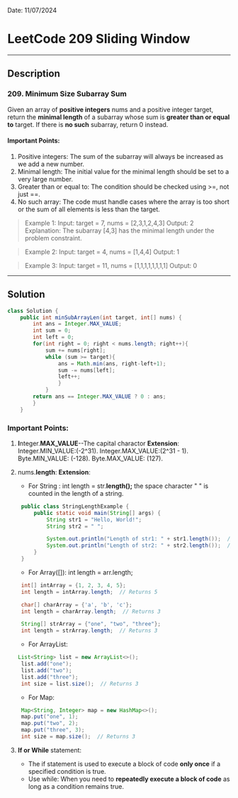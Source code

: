 Date: 11/07/2024

# LeetCode 209 Sliding Window

---

## Description

### 209. Minimum Size Subarray Sum

Given an array of **positive integers** nums and a positive integer target, return the **minimal length** of a subarray whose sum is **greater than or equal to** target. If there is **no such** subarray, return 0 instead.

#### Important Points:

1. Positive integers: The sum of the subarray will always be increased as we add a new number.
2. Minimal length: The initial value for the minimal length should be set to a very large number.
3. Greater than or equal to: The condition should be checked using >=, not just ==.
4. No such array: The code must handle cases where the array is too short or the sum of all elements is less than the target.

> Example 1:
> Input: target = 7, nums = [2,3,1,2,4,3]
> Output: 2
> Explanation: The subarray [4,3] has the minimal length under the problem constraint.

> Example 2:
> Input: target = 4, nums = [1,4,4]
> Output: 1

> Example 3:
> Input: target = 11, nums = [1,1,1,1,1,1,1,1]
> Output: 0

---

## Solution

```java
class Solution {
    public int minSubArrayLen(int target, int[] nums) {
        int ans = Integer.MAX_VALUE;
        int sum = 0;
        int left = 0;
        for(int right = 0; right < nums.length; right++){
            sum += nums[right];
            while (sum >= target){
                ans = Math.min(ans, right-left+1);
                sum -= nums[left];
                left++;
                }
            }
        return ans == Integer.MAX_VALUE ? 0 : ans;
        }
    }
```

### Important Points:

1. **I**nteger.**MAX_VALUE**--The capital charactor
   **Extension**:
   Integer.MIN_VALUE:(-2^31).
   Integer.MAX_VALUE:(2^31 - 1).
   Byte.MIN_VALUE: (-128).
   Byte.MAX_VALUE: (127).
2. nums.**length**:
   **Extension**:

   - For String : int length = str.**length();** the space character " " is counted in the length of a string.

   ```java
    public class StringLengthExample {
        public static void main(String[] args) {
            String str1 = "Hello, World!";
            String str2 = " ";

            System.out.println("Length of str1: " + str1.length());  // Returns 13
            System.out.println("Length of str2: " + str2.length());  // Returns 1
        }
    }

   ```

   - For Array([]): int length = arr.length;

   ```java
    int[] intArray = {1, 2, 3, 4, 5};
    int length = intArray.length;  // Returns 5

    char[] charArray = {'a', 'b', 'c'};
    int length = charArray.length;  // Returns 3

    String[] strArray = {"one", "two", "three"};
    int length = strArray.length;  // Returns 3

   ```

   - For ArrayList:

   ```java
   List<String> list = new ArrayList<>();
    list.add("one");
    list.add("two");
    list.add("three");
    int size = list.size();  // Returns 3
   ```

   - For Map:

   ```java
    Map<String, Integer> map = new HashMap<>();
    map.put("one", 1);
    map.put("two", 2);
    map.put("three", 3);
    int size = map.size();  // Returns 3
   ```

3. **If or While** statement:
   - The if statement is used to execute a block of code **only once** if a specified condition is true.
   - Use while: When you need to **repeatedly execute a block of code** as long as a condition remains true.
